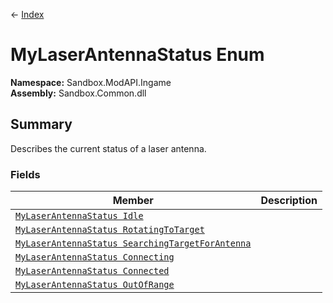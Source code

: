 ← [Index](index.md)
# MyLaserAntennaStatus Enum
**Namespace:** Sandbox.ModAPI.Ingame  
**Assembly:** Sandbox.Common.dll  
## Summary
Describes the current status of a laser antenna.
### Fields
|Member|Description|
|---|---|
|[`MyLaserAntennaStatus Idle`](Sandbox.ModAPI.Ingame.Idle)||
|[`MyLaserAntennaStatus RotatingToTarget`](Sandbox.ModAPI.Ingame.RotatingToTarget)||
|[`MyLaserAntennaStatus SearchingTargetForAntenna`](Sandbox.ModAPI.Ingame.SearchingTargetForAntenna)||
|[`MyLaserAntennaStatus Connecting`](Sandbox.ModAPI.Ingame.Connecting)||
|[`MyLaserAntennaStatus Connected`](Sandbox.ModAPI.Ingame.Connected)||
|[`MyLaserAntennaStatus OutOfRange`](Sandbox.ModAPI.Ingame.OutOfRange)||
